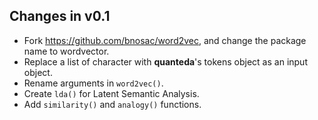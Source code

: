 ## Changes in v0.1

- Fork https://github.com/bnosac/word2vec, and change the package name to wordvector.
- Replace a list of character with **quanteda**'s tokens object as an input object.
- Rename arguments in `word2vec()`.
- Create `lda()` for Latent Semantic Analysis.
- Add `similarity()` and `analogy()` functions.